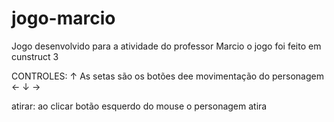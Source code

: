 # jogo-marcio
Jogo desenvolvido para a atividade do professor Marcio 
o jogo foi feito em cunstruct 3 

CONTROLES: 
  ↑     As setas são os botões dee movimentação do personagem
← ↓ → 

atirar: ao clicar  botão esquerdo do mouse o personagem atira
